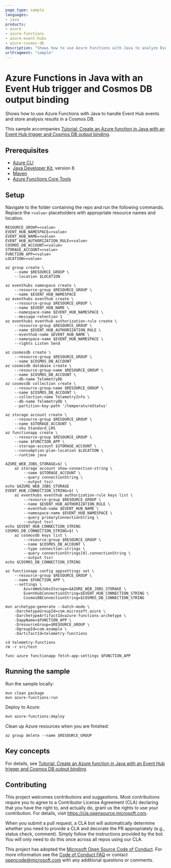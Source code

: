 ```yaml
---
page_type: sample
languages:
- java
products:
- azure
- azure-functions
- azure-event-hubs
- azure-cosmos-db
description: "Shows how to use Azure Functions with Java to analyze Event Hub events and store results in a Cosmos DB."
urlFragment: "sample"
---
```


# Azure Functions in Java with an Event Hub trigger and Cosmos DB output binding

Shows how to use Azure Functions with Java to handle Event Hub events and store analysis results in a Cosmos DB. 

This sample accompanies [Tutorial: Create an Azure function in Java with an Event Hub trigger and Cosmos DB output binding](https://docs.microsoft.com/azure/azure-functions/functions-event-hub-cosmos-db).
## Prerequisites

* [Azure CLI](https://docs.microsoft.com/cli/azure/install-azure-cli)
* [Java Developer Kit](https://aka.ms/azure-jdks), version 8
* [Maven](https://maven.apache.org)
* [Azure Functions Core Tools](https://www.npmjs.com/package/azure-functions-core-tools)

## Setup

Navigate to the folder containing the repo and run the following commands. Replace the `<value>` placeholders with appropriate resource names and location.

```
RESOURCE_GROUP=<value>
EVENT_HUB_NAMESPACE=<value>
EVENT_HUB_NAME=<value>
EVENT_HUB_AUTHORIZATION_RULE=<value>
COSMOS_DB_ACCOUNT=<value>
STORAGE_ACCOUNT=<value>
FUNCTION_APP=<value>
LOCATION=<value>

az group create \
    --name $RESOURCE_GROUP \
    --location $LOCATION

az eventhubs namespace create \
    --resource-group $RESOURCE_GROUP \
    --name $EVENT_HUB_NAMESPACE
az eventhubs eventhub create \
    --resource-group $RESOURCE_GROUP \
    --name $EVENT_HUB_NAME \
    --namespace-name $EVENT_HUB_NAMESPACE \
    --message-retention 1
az eventhubs eventhub authorization-rule create \
    --resource-group $RESOURCE_GROUP \
    --name $EVENT_HUB_AUTHORIZATION_RULE \
    --eventhub-name $EVENT_HUB_NAME \
    --namespace-name $EVENT_HUB_NAMESPACE \
    --rights Listen Send

az cosmosdb create \
    --resource-group $RESOURCE_GROUP \
    --name $COSMOS_DB_ACCOUNT
az cosmosdb database create \
    --resource-group-name $RESOURCE_GROUP \
    --name $COSMOS_DB_ACCOUNT \
    --db-name TelemetryDb
az cosmosdb collection create \
    --resource-group-name $RESOURCE_GROUP \
    --name $COSMOS_DB_ACCOUNT \
    --collection-name TelemetryInfo \
    --db-name TelemetryDb \
    --partition-key-path '/temperatureStatus'

az storage account create \
    --resource-group $RESOURCE_GROUP \
    --name $STORAGE_ACCOUNT \
    --sku Standard_LRS
az functionapp create \
    --resource-group $RESOURCE_GROUP \
    --name $FUNCTION_APP \
    --storage-account $STORAGE_ACCOUNT \
    --consumption-plan-location $LOCATION \
    --runtime java

AZURE_WEB_JOBS_STORAGE=$( \
    az storage account show-connection-string \
        --name $STORAGE_ACCOUNT \
        --query connectionString \
        --output tsv)
echo $AZURE_WEB_JOBS_STORAGE
EVENT_HUB_CONNECTION_STRING=$( \
    az eventhubs eventhub authorization-rule keys list \
        --resource-group $RESOURCE_GROUP \
        --name $EVENT_HUB_AUTHORIZATION_RULE \
        --eventhub-name $EVENT_HUB_NAME \
        --namespace-name $EVENT_HUB_NAMESPACE \
        --query primaryConnectionString \
        --output tsv)
echo $EVENT_HUB_CONNECTION_STRING
COSMOS_DB_CONNECTION_STRING=$( \
    az cosmosdb keys list \
        --resource-group $RESOURCE_GROUP \
        --name $COSMOS_DB_ACCOUNT \
        --type connection-strings \
        --query connectionStrings[0].connectionString \
        --output tsv)
echo $COSMOS_DB_CONNECTION_STRING

az functionapp config appsettings set \
    --resource-group $RESOURCE_GROUP \
    --name $FUNCTION_APP \
    --settings \
        AzureWebJobsStorage=$AZURE_WEB_JOBS_STORAGE \
        EventHubConnectionString=$EVENT_HUB_CONNECTION_STRING \
        CosmosDBConnectionString=$COSMOS_DB_CONNECTION_STRING

mvn archetype:generate --batch-mode \
    -DarchetypeGroupId=com.microsoft.azure \
    -DarchetypeArtifactId=azure-functions-archetype \
    -DappName=$FUNCTION_APP \
    -DresourceGroup=$RESOURCE_GROUP \
    -DgroupId=com.example \
    -DartifactId=telemetry-functions

cd telemetry-functions
rm -r src/test

func azure functionapp fetch-app-settings $FUNCTION_APP
```

## Running the sample

Run the sample locally:

```
mvn clean package
mvn azure-functions:run
```

Deploy to Azure:

```bash
mvn azure-functions:deploy
```

Clean up Azure resources when you are finished:

```
az group delete --name $RESOURCE_GROUP
```

## Key concepts

For details, see [Tutorial: Create an Azure function in Java with an Event Hub trigger and Cosmos DB output binding](https://docs.microsoft.com/azure/azure-functions/functions-eventhub-cosmosdb).

## Contributing

This project welcomes contributions and suggestions.  Most contributions require you to agree to a
Contributor License Agreement (CLA) declaring that you have the right to, and actually do, grant us
the rights to use your contribution. For details, visit https://cla.opensource.microsoft.com.

When you submit a pull request, a CLA bot will automatically determine whether you need to provide
a CLA and decorate the PR appropriately (e.g., status check, comment). Simply follow the instructions
provided by the bot. You will only need to do this once across all repos using our CLA.

This project has adopted the [Microsoft Open Source Code of Conduct](https://opensource.microsoft.com/codeofconduct/).
For more information see the [Code of Conduct FAQ](https://opensource.microsoft.com/codeofconduct/faq/) or
contact [opencode@microsoft.com](mailto:opencode@microsoft.com) with any additional questions or comments.
